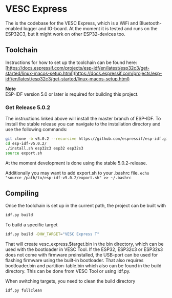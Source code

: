 # VESC Express

The is the codebase for the VESC Express, which is a WiFi and Bluetooth-enabled logger and IO-board. At the moment it is tested and runs on the ESP32C3, but it might work on other ESP32-devices too.

## Toolchain

Instructions for how to set up the toolchain can be found here:
[https://docs.espressif.com/projects/esp-idf/en/latest/esp32c3/get-started/linux-macos-setup.html](https://docs.espressif.com/projects/esp-idf/en/latest/esp32c3/get-started/linux-macos-setup.html)

**Note**  
ESP-IDF version 5.0 or later is required for building this project.

### Get Release 5.0.2

The instructions linked above will install the master branch of ESP-IDF. To install the stable release you can navigate to the installation directory and use the following commands:

```bash
git clone -b v5.0.2 --recursive https://github.com/espressif/esp-idf.git esp-idf-v5.0.2
cd esp-idf-v5.0.2/
./install.sh esp32c3 esp32 esp32s3
source export.sh
```

At the moment development is done using the stable 5.0.2-release.

Additionally you may want to add export.sh to your .bashrc file.
```echo "source /path/to/esp-idf-v5.0.2/export.sh" >> ~/.bashrc```

## Compiling

Once the toolchain is set up in the current path, the project can be built with

```bash
idf.py build
```

To build a specific target
```bash
idf.py build -DHW_TARGET="VESC Express T"
```

That will create vesc_express.$target.bin in the bin directory, which can be used with the bootloader in VESC Tool. If the ESP32, ESP32c3 or ESP32s3 does not come with firmware preinstalled, the USB-port can be used for flashing firmware using the built-in bootloader. That also requires bootloader.bin and partition-table.bin which also can be found in the build directory. This can be done from VESC Tool or using idf.py.

When switching targets, you need to clean the build directory
```bash
idf.py fullclean
```
